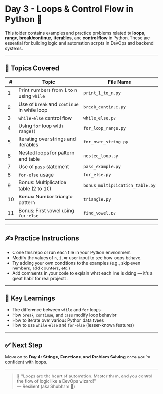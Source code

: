 # Day 3 - Loops & Control Flow in Python 🚀

This folder contains examples and practice problems related to **loops**, **range**, **break/continue**, **iterables**, and **control flow** in Python. These are essential for building logic and automation scripts in DevOps and backend systems.

---

## 🔁 Topics Covered

| # | Topic | File Name |
|---|-------|-----------|
| 1 | Print numbers from 1 to n using `while` | `print_1_to_n.py` |
| 2 | Use of `break` and `continue` in while loop | `break_continue.py` |
| 3 | `while-else` control flow | `while_else.py` |
| 4 | Using `for` loop with `range()` | `for_loop_range.py` |
| 5 | Iterating over strings and iterables | `for_over_string.py` |
| 6 | Nested loops for pattern and table | `nested_loop.py` |
| 7 | Use of `pass` statement | `pass_example.py` |
| 8 | `for-else` usage | `for_else.py` |
| 9 | Bonus: Multiplication table (2 to 10) | `bonus_multiplication_table.py` |
| 10 | Bonus: Number triangle pattern | `triangle.py` |
| 11 | Bonus: First vowel using `for-else` | `find_vowel.py` |

---

## ✍️ Practice Instructions

- Clone this repo or run each file in your Python environment.
- Modify the values of `n`, `i`, or user input to see how loops behave.
- Try adding your own conditions to the examples (e.g., skip even numbers, add counters, etc.)
- Add comments in your code to explain what each line is doing — it's a great habit for real projects.

---

## 🧠 Key Learnings

- The difference between `while` and `for` loops
- How `break`, `continue`, and `pass` modify loop behavior
- How to iterate over various Python data types
- How to use `while-else` and `for-else` (lesser-known features)

---

## ✅ Next Step

Move on to **Day 4: Strings, Functions, and Problem Solving** once you’re confident with loops.

---

> 🧠 "Loops are the heart of automation. Master them, and you control the flow of logic like a DevOps wizard!"  
> — Resilient (aka Shubham 💪)

